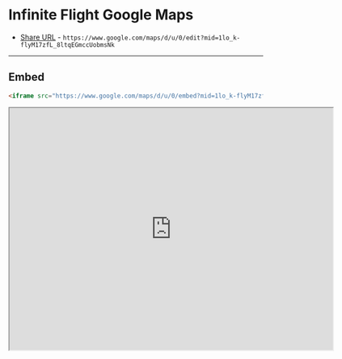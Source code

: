 # Infinite Flight Google Maps

- [Share URL](https://www.google.com/maps/d/u/0/edit?mid=1lo_k-flyM17zfL_8ltqEGmccUobmsNk&usp=sharing) - `https://www.google.com/maps/d/u/0/edit?mid=1lo_k-flyM17zfL_8ltqEGmccUobmsNk`


---

## Embed

```html
<iframe src="https://www.google.com/maps/d/u/0/embed?mid=1lo_k-flyM17zfL_8ltqEGmccUobmsNk&ehbc=2E312F" width="640" height="480"></iframe>
```

<iframe src="https://www.google.com/maps/d/u/0/embed?mid=1lo_k-flyM17zfL_8ltqEGmccUobmsNk&ehbc=2E312F" width="640" height="480"></iframe>